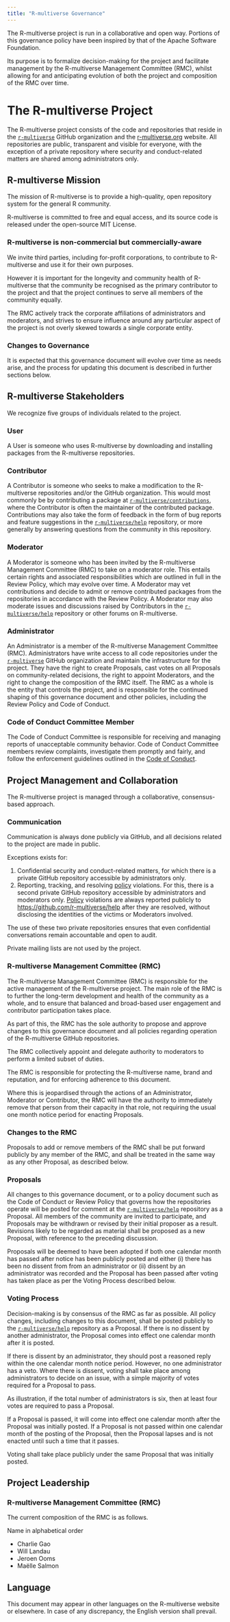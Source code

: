```yaml
---
title: "R-multiverse Governance"
---
```


The R-multiverse project is run in a collaborative and open way.
Portions of this governance policy have been inspired by that of the Apache Software Foundation.

Its purpose is to formalize decision-making for the project and facilitate management by the R-multiverse Management Committee (RMC), whilst allowing for and anticipating evolution of both the project and composition of the RMC over time.

# The R-multiverse Project

The R-multiverse project consists of the code and repositories that reside in the [`r-multiverse`](https://github.com/r-multiverse) GitHub organization and the [r-multiverse.org](https://r-multiverse.org) website.
All repositories are public, transparent and visible for everyone, with the exception of a private repository where security and conduct-related matters are shared among administrators only.

## R-multiverse Mission

The mission of R-multiverse is to provide a high-quality, open repository system for the general R community.

R-multiverse is committed to free and equal access, and its source code is released under the open-source MIT License.

### R-multiverse is non-commercial but commercially-aware

We invite third parties, including for-profit corporations, to contribute to R-multiverse and use it for their own purposes.

However it is important for the longevity and community health of R-multiverse that the community be recognised as the primary contributor to the project and that the project continues to serve all members of the community equally.

The RMC actively track the corporate affiliations of administrators and moderators, and strives to ensure influence around any particular aspect of the project is not overly skewed towards a single corporate entity.

### Changes to Governance

It is expected that this governance document will evolve over time as needs arise, and the process for updating this document is described in further sections below.

## R-multiverse Stakeholders

We recognize five groups of individuals related to the project.

### User

A User is someone who uses R-multiverse by downloading and installing packages from the R-multiverse repositories.

### Contributor

A Contributor is someone who seeks to make a modification to the R-multiverse repositories and/or the GitHub organization.
This would most commonly be by contributing a package at [`r-multiverse/contributions`](https://github.com/r-multiverse/contributions), where the Contributor is often the maintainer of the contributed package.
Contributions may also take the form of feedback in the form of bug reports and feature suggestions in the [`r-multiverse/help`](https://github.com/r-multiverse/help) repository, or more generally by answering questions from the community in this repository.

### Moderator

A Moderator is someone who has been invited by the R-multiverse Management Committee (RMC) to take on a moderator role.
This entails certain rights and associated responsibilities which are outlined in full in the Review Policy, which may evolve over time.
A Moderator may vet contributions and decide to admit or remove contributed packages from the repositories in accordance with the Review Policy.
A Moderator may also moderate issues and discussions raised by Contributors in the [`r-multiverse/help`](https://github.com/r-multiverse/help) repository or other forums on R-multiverse.

### Administrator

An Administrator is a member of the R-multiverse Management Committee (RMC).
Administrators have write access to all code repositories under the [`r-multiverse`](https://github.com/r-multiverse) GitHub organization and maintain the infrastructure for the project.
They have the right to create Proposals, cast votes on all Proposals on community-related decisions, the right to appoint Moderators, and the right to change the composition of the RMC itself.
The RMC as a whole is the entity that controls the project, and is responsible for the continued shaping of this governance document and other policies, including the Review Policy and Code of Conduct.

### Code of Conduct Committee Member

The Code of Conduct Committee is responsible for receiving and managing reports of unacceptable community behavior.
Code of Conduct Committee members review complaints, investigate them promptly and fairly, and follow the enforcement guidelines outlined in the [Code of Conduct](conduct.md).

## Project Management and Collaboration

The R-multiverse project is managed through a collaborative, consensus-based approach.

### Communication

Communication is always done publicly via GitHub, and all decisions related to the project are made in public.

Exceptions exists for:

1. Confidential security and conduct-related matters, for which there is a private GitHub repository accessible by administrators only.
1. Reporting, tracking, and resolving [policy](policies.md) violations.
For this, there is a second private GitHub repository accessible by administrators and moderators only.
[Policy](policies.md) violations are always reported publicly to <https://github.com/r-multiverse/help> after they are resolved, without disclosing the identities of the victims or Moderators involved.

The use of these two private repositories ensures that even confidential conversations remain accountable and open to audit.

Private mailing lists are not used by the project.

### R-multiverse Management Committee (RMC)

The R-multiverse Management Committee (RMC) is responsible for the active management of the R-multiverse project.
The main role of the RMC is to further the long-term development and health of the community as a whole, and to ensure that balanced and broad-based user engagement and contributor participation takes place.

As part of this, the RMC has the sole authority to propose and approve changes to this governance document and all policies regarding operation of the R-multiverse GitHub repositories.

The RMC collectively appoint and delegate authority to moderators to perform a limited subset of duties.

The RMC is responsible for protecting the R-multiverse name, brand and reputation, and for enforcing adherence to this document.

Where this is jeopardised through the actions of an Administrator, Moderator or Contributor, the RMC will have the authority to immediately remove that person from their capacity in that role, not requiring the usual one month notice period for enacting Proposals.

### Changes to the RMC

Proposals to add or remove members of the RMC shall be put forward publicly by any member of the RMC, and shall be treated in the same way as any other Proposal, as described below.

### Proposals

All changes to this governance document, or to a policy document such as the Code of Conduct or Review Policy that governs how the repositories operate will be posted for comment at the [`r-multiverse/help`](https://github.com/r-multiverse/help) repository as a Proposal.
All members of the community are invited to participate, and Proposals may be withdrawn or revised by their initial proposer as a result.
Revisions likely to be regarded as material shall be proposed as a new Proposal, with reference to the preceding discussion.

Proposals will be deemed to have been adopted if both one calendar month has passed after notice has been publicly posted and either (i) there has been no dissent from from an administrator or (ii) dissent by an administrator was recorded and the Proposal has been passed after voting has taken place as per the Voting Process described below.

### Voting Process

Decision-making is by consensus of the RMC as far as possible.
All policy changes, including changes to this document, shall be posted publicly to the [`r-multiverse/help`](https://github.com/r-multiverse/help) repository as a Proposal.
If there is no dissent by another administrator, the Proposal comes into effect one calendar month after it is posted.

If there is dissent by an administrator, they should post a reasoned reply within the one calendar month notice period.
However, no one administrator has a veto.
Where there is dissent, voting shall take place among administrators to decide on an issue, with a simple majority of votes required for a Proposal to pass.

As illustration, if the total number of administrators is six, then at least four votes are required to pass a Proposal.

If a Proposal is passed, it will come into effect one calendar month after the Proposal was initially posted.
If a Proposal is not passed within one calendar month of the posting of the Proposal, then the Proposal lapses and is not enacted until such a time that it passes.

Voting shall take place publicly under the same Proposal that was initially posted.

## Project Leadership

### R-multiverse Management Committee (RMC)

The current composition of the RMC is as follows.

Name in alphabetical order

- Charlie Gao
- Will Landau
- Jeroen Ooms
- Maëlle Salmon

## Language

This document may appear in other languages on the R-multiverse website or elsewhere.
In case of any discrepancy, the English version shall prevail.
